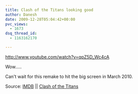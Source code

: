 ```yaml
---
title: Clash of the Titans looking good
author: Danesh
date: 2009-12-28T05:04:42+00:00
pvc_views:
  - 1673
dsq_thread_id:
  - 1163162170

---
```

http://www.youtube.com/watch?v=qpZ5D_Wc4cA

Wow&#8230;.. 

Can't wait for this remake to hit the big screen in March 2010.

Source: [IMDB][1] || [Clash of the Titans][2]

 [1]: http://www.imdb.com/title/tt0800320/
 [2]: http://clash-of-the-titans.warnerbros.com/